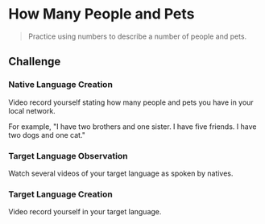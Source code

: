 # How Many People and Pets
> Practice using numbers to describe a number of people and pets.

## Challenge

### Native Language Creation

Video record yourself stating how many people and pets you have in your local network.

For example, "I have two brothers and one sister. I have five friends. I have two dogs and one cat."

### Target Language Observation

Watch several videos of your target language as spoken by natives.

### Target Language Creation

Video record yourself in your target language.
